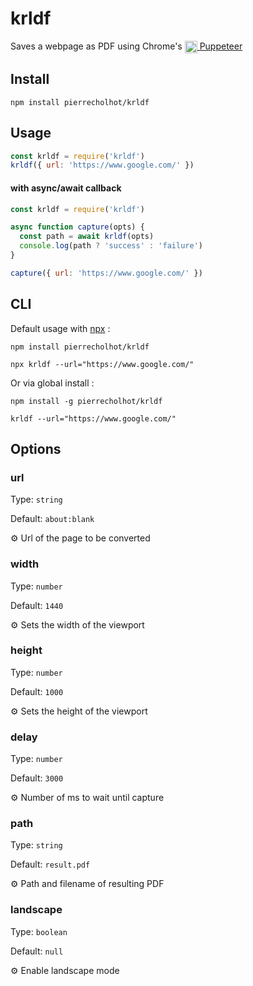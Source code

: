# krldf

Saves a webpage as PDF using Chrome's <a href="https://github.com/GoogleChrome/puppeteer"><img src="https://user-images.githubusercontent.com/10379601/29446482-04f7036a-841f-11e7-9872-91d1fc2ea683.png" height="20" align="top" /> Puppeteer</a>

## Install

```shell
npm install pierrecholhot/krldf
```

## Usage

```javascript
const krldf = require('krldf')
krldf({ url: 'https://www.google.com/' })
```

#### with async/await callback

```javascript
const krldf = require('krldf')

async function capture(opts) {
  const path = await krldf(opts)
  console.log(path ? 'success' : 'failure')
}

capture({ url: 'https://www.google.com/' })
```

## CLI

Default usage with [npx](https://www.npmjs.com/package/npx) :

```shell
npm install pierrecholhot/krldf
```
```shell
npx krldf --url="https://www.google.com/"
```

Or via global install :

```shell
npm install -g pierrecholhot/krldf
```
```shell
krldf --url="https://www.google.com/"
```


## Options

### url

  Type: `string`

  Default: `about:blank`

  ⚙️ Url of the page to be converted

### width

  Type: `number`

  Default: `1440`

  ⚙️ Sets the width of the viewport

### height

  Type: `number`

  Default: `1000`

  ⚙️ Sets the height of the viewport

### delay

  Type: `number`

  Default: `3000`

  ⚙️ Number of ms to wait until capture

### path

  Type: `string`

  Default: `result.pdf`

  ⚙️ Path and filename of resulting PDF

### landscape

  Type: `boolean`

  Default: `null`

  ⚙️ Enable landscape mode
